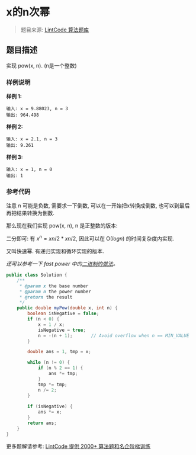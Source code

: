 # x的n次幂
 > 题目来源: [LintCode 算法题库](https://www.lintcode.com/problem/powx-n/?utm_source=sc-github-wzz)
 ## 题目描述
 实现 pow(x, n). (n是一个整数)
 ### 样例说明
 **样例 1:**

```
输入: x = 9.88023, n = 3
输出: 964.498
```

**样例 2:**

```
输入: x = 2.1, n = 3
输出: 9.261
```

**样例 3:**

```
输入: x = 1, n = 0
输出: 1
```
 ### 参考代码
 注意 n 可能是负数, 需要求一下倒数, 可以在一开始把x转换成倒数, 也可以到最后再把结果转换为倒数.

那么现在我们实现 pow(x, n), n 是正整数的版本:

二分即可: 有 $x^n = x{n/2} * x{n/2}$, 因此可以在 O(*logn*) 的时间复杂度内实现.

又叫快速幂. 有递归实现和循环实现的版本.

*还可以参考一下 fast power 中的[二进制的做法](https://www.jiuzhang.com/solutions/fast-power)。*
```java
public class Solution {
    /**
     * @param x the base number
     * @param n the power number
     * @return the result
     */
    public double myPow(double x, int n) {
        boolean isNegative = false;
        if (n < 0) {
            x = 1 / x;
            isNegative = true;
            n = -(n + 1);       // Avoid overflow when n == MIN_VALUE
        }

        double ans = 1, tmp = x;

        while (n != 0) {
            if (n % 2 == 1) {
                ans *= tmp;
            }
            tmp *= tmp;
            n /= 2;
        }
        
        if (isNegative) {
            ans *= x;
        }
        return ans;
    }
}
```
 更多题解请参考: [LintCode 提供 2000+ 算法题和名企阶梯训练](https://www.lintcode.com/problem/?utm_source=sc-github-wzz)